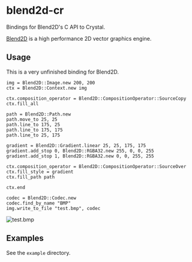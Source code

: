 # blend2d-cr

Bindings for Blend2D's C API to Crystal.

[Blend2D](https://blend2d.com/) is a high performance 2D vector graphics engine.

## Usage

This is a very unfinished binding for Blend2D.

```cr
img = Blend2D::Image.new 200, 200
ctx = Blend2D::Context.new img

ctx.composition_operator = Blend2D::CompositionOperator::SourceCopy
ctx.fill_all

path = Blend2D::Path.new
path.move_to 25, 25
path.line_to 175, 25
path.line_to 175, 175
path.line_to 25, 175

gradient = Blend2D::Gradient.linear 25, 25, 175, 175
gradient.add_stop 0, Blend2D::RGBA32.new 255, 0, 0, 255
gradient.add_stop 1, Blend2D::RGBA32.new 0, 0, 255, 255

ctx.composition_operator = Blend2D::CompositionOperator::SourceOver
ctx.fill_style = gradient
ctx.fill_path path

ctx.end

codec = Blend2D::Codec.new
codec.find_by_name "BMP"
img.write_to_file "test.bmp", codec
```

![test.bmp](https://i.imgur.com/7hOREPm.png)

## Examples

See the `example` directory.
